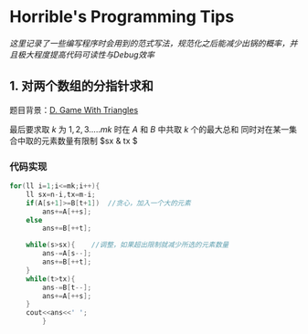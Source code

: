 # Horrible's Programming Tips

*这里记录了一些编写程序时会用到的范式写法，规范化之后能减少出锅的概率，并且极大程度提高代码可读性与Debug效率*

## 1. 对两个数组的分指针求和

题目背景：[D. Game With Triangles](https://codeforces.com/contest/2063/problem/D)

最后要求取 $k$ 为 $1,2,3.....mk$ 时在 $A$ 和 $B$ 中共取 $k$ 个的最大总和
同时对在某一集合中取的元素数量有限制 $sx \& tx $

### 代码实现

```c++
for(ll i=1;i<=mk;i++){
    ll sx=n-i,tx=m-i;
    if(A[s+1]>=B[t+1])	//贪心，加入一个大的元素
        ans+=A[++s];
    else
        ans+=B[++t];

    while(s>sx){	//调整，如果超出限制就减少所选的元素数量
        ans-=A[s--];
        ans+=B[++t];
    }
    while(t>tx){
        ans-=B[t--];
        ans+=A[++s];
    }
    cout<<ans<<' ';	
		}
```

 